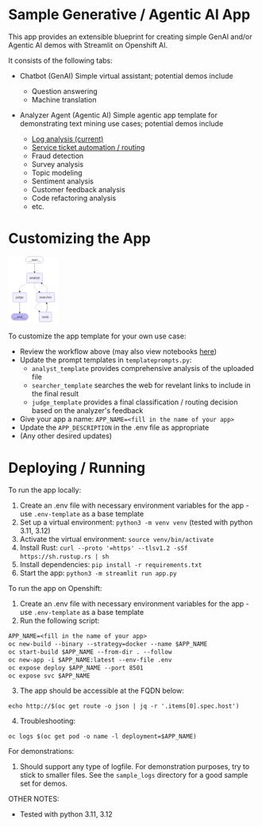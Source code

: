 # Sample Generative / Agentic AI App

This app provides an extensible blueprint for creating simple GenAI and/or Agentic AI demos with Streamlit on Openshift AI.

It consists of the following tabs:

* Chatbot (GenAI)
Simple virtual assistant; potential demos include
	* Question answering
	* Machine translation

* Analyzer Agent (Agentic AI)
Simple agentic app template for demonstrating text mining use cases; potential demos include
	* <a href="#">Log analysis (current)</a>
	* <a href="https://github.com/agapebondservant/salesforce_poc_app.git" target="_blank">Service ticket automation / routing</a>
	* Fraud detection
	* Survey analysis
	* Topic modeling
	* Sentiment analysis
	* Customer feedback analysis
	* Code refactoring analysis
	* etc.

# Customizing the App

<img src="images/workflow.png" width="20%">

To customize the app template for your own use case:
* Review the workflow above (may also view notebooks <a href="https://github.com/agapebondservant/instruct-lab-pocs/blob/main/notebooks/log_analyzer.ipynb" target="_blank">here</a>)
* Update the prompt templates in `templateprompts.py`:
	* `analyst_template` provides comprehensive analysis of the uploaded file
	* `searcher_template` searches the web for revelant links to include in the final result
	* `judge_template` provides a final classification / routing decision based on the analyzer's feedback
* Give your app a name: `APP_NAME=<fill in the name of your app>`
* Update the `APP_DESCRIPTION` in the .env file as appropriate
* (Any other desired updates)

# Deploying / Running

To run the app locally:
  1. Create an .env file with necessary environment variables for the app - use `.env-template` as a base template
  2. Set up a virtual environment: `python3 -m venv venv` (tested with python 3.11, 3.12)
  3. Activate the virtual environment: `source venv/bin/activate`
  4. Install Rust: `curl --proto '=https' --tlsv1.2 -sSf https://sh.rustup.rs | sh`
  5. Install dependencies: `pip install -r requirements.txt`
  6. Start the app: `python3 -m streamlit run app.py`
  
To run the app on Openshift:
  1. Create an .env file with necessary environment variables for the app - use `.env-template` as a base template
  2. Run the following script:

  ```
  APP_NAME=<fill in the name of your app>
  oc new-build --binary --strategy=docker --name $APP_NAME
  oc start-build $APP_NAME --from-dir . --follow
  oc new-app -i $APP_NAME:latest --env-file .env
  oc expose deploy $APP_NAME --port 8501
  oc expose svc $APP_NAME
  ```
  3. The app should be accessible at the FQDN below:
  
  ```
  echo http://$(oc get route -o json | jq -r '.items[0].spec.host')
  ```
  4. Troubleshooting:
  
  ```
  oc logs $(oc get pod -o name -l deployment=$APP_NAME)
  ```

For demonstrations:
1. Should support any type of logfile. For demonstration purposes, try to stick to smaller files. See the `sample_logs` directory for a good sample set for demos.

OTHER NOTES:
* Tested with python 3.11, 3.12
